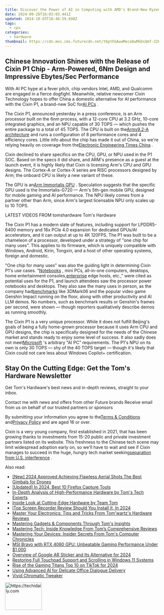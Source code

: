 ```yaml
---
title: Discover the Power of AI in Computing with AMD's Brand-New Ryzen Processors Featuring Strix Halo & Kraken Point Upgrades
date: 2024-09-26T16:03:03.441Z
updated: 2024-10-03T18:48:59.690Z
tags:
  - cpu
categories:
  - hardware
thumbnail: https://cdn.mos.cms.futurecdn.net/t6pthGAwaMeca6wMkDsQmf-320-80.jpg
---
```


## Chinese Innovation Shines with the Release of Cixin P1 Chip - Arm-Powered, 6Nm Design and Impressive Ebytes/Sec Performance

With AI PC hype at a fever pitch, chip vendors Intel, AMD, and Qualcomm are engaged in a fierce dogfight. Meanwhile, relative newcomer Cixin Technology hopes to offer China a domestic alternative for AI performance with the Cixin P1, a brand-new SoC for[AI PCs](https://www.tomshardware.com/laptops/what-is-an-ai-pc) .

 The Cixin P1, announced yesterday in a press conference, is an Arm processor built on the 6nm process, with a 12-core CPU at 3.2 GHz, 10-core integrated graphics, and an NPU capable of 30 TOPS — which pushes the entire package to a total of 45 TOPS. The CPU is built on the[Armv9.2-A architecture](https://www.arm.com/architecture/cpu/a-profile) and runs a configuration of 8 performance cores and 4 efficiency cores. Little info about the chip has made it out of China, so we're relying heavily on coverage from the[Electronic Engineering Times China](https://www.eet-china.com/news/202407318414.html) .

 Cixin declined to share specifics on the CPU, GPU, or NPU used in the P1 SOC. Based on the specs it did share, and ARM's presence as a guest at the launch event, it is highly likely that Cixin is licensing Arm's CPU and GPU designs. The Cortex-A or Cortex-X series are RISC processors designed by Arm; the onboard CPU is likely a new variant of these.

 The GPU is an[Arm Immortalis GPU](https://www.tomshardware.com/news/arm-immortalis-gpu-features-hardware-ray-tracing) . Speculation suggests that the specific GPU used is the Immortalis-G720 — Arm's 5th-gen mobile GPU, designed for mobile gaming and AI performance. The NPU likely comes from a partner other than Arm, since Arm's largest licensable NPU only scales up to 10 TOPS.

 LATEST VIDEOS FROM tomshardware Tom's Hardware

 The Cixin P1 has a modern slate of features, including support for LPDDR5-6400 memory and 16x PCIe 4.0 expansion for dedicated GPUs/AI accelerators, and it can output at up to 4K 120FPS. The P1 was built to be a chameleon of a processor, developed under a strategy of "one chip for many uses". This applies to its firmware, which is uniquely compatible with Windows, Android, Kirin, Tongxin, and a host of other operating systems, foreign and domestic.

 "One chip for many uses" was also the guiding light in determining Cixin P1's use cases. "[Notebooks](https://www.tomshardware.com/tag/notebooks) , mini PCs, all-in-one computers, desktops, home entertainment consoles,[enterprise](https://www.tomshardware.com/tag/enterprise) edge hosts, etc.," were cited as potential uses for the P1, and launch attendees saw the processor power notebooks and desktops. They also saw the many uses in person, as the company had[benchmarks](https://www.tomshardware.com/tag/benchmark) like 3DMark06 and the popular video game Genshin Impact running on the floor, along with other productivity and AI LLM demos. No numbers, such as benchmark results or Genshin's frames per second, were shown — though reporters qualitatively describe demos as running smoothly.

 The Cixin P1 is a very unique processor. While it does not fulfill Beijing's goals of being a fully home-grown processor because it uses Arm CPU and GPU designs, the chip is specifically designed for the needs of the Chinese market and stands ready to enjoy some level of success. It also sadly does not meet[Microsoft](https://www.tomshardware.com/tag/microsoft) 's arbitrary "AI PC" requirements. The P1's NPU on its own is only 30 TOPS — shy of the 40 TOPS target — though it's likely that Cixin could not care less about Windows Copilot+ certification.

## Stay On the Cutting Edge: Get the Tom's Hardware Newsletter

 Get Tom's Hardware's best news and in-depth reviews, straight to your inbox.

 Contact me with news and offers from other Future brands  Receive email from us on behalf of our trusted partners or sponsors

 By submitting your information you agree to the[Terms & Conditions](https://futureplc.com/terms-conditions/) and[Privacy Policy](https://futureplc.com/privacy-policy/) and are aged 16 or over.

 Cixin is a very young company, first established in 2021, that has been growing thanks to investments from 15-20 public and private investment partners listed on its website. This freshness to the Chinese tech scene may limit widespread adoption early on, so we'll have to wait and see if Cixin manages to succeed in the huge, hungry tech market seeking[separation from U.S. interference](https://www.tomshardware.com/tech-industry/manufacturing/china-commerce-minister-frustrated-by-us-interfering-in-international-lithography-exports-via-third-countries) .

<ins class="adsbygoogle"
     style="display:block"
     data-ad-format="autorelaxed"
     data-ad-client="ca-pub-7571918770474297"
     data-ad-slot="1223367746"></ins>

<ins class="adsbygoogle"
     style="display:block"
     data-ad-client="ca-pub-7571918770474297"
     data-ad-slot="8358498916"
     data-ad-format="auto"
     data-full-width-responsive="true"></ins>

<span class="atpl-alsoreadstyle">Also read:</span>
<div><ul>
<li><a href="https://fox-links.techidaily.com/new-2024-approved-achieving-flawless-aerial-shots-the-best-gimbals-for-drones/"><u>[New] 2024 Approved Achieving Flawless Aerial Shots The Best Gimbals for Drones</u></a></li>
<li><a href="https://on-screen-recording.techidaily.com/updated-in-2024-best-10-firefox-capture-tools/"><u>[Updated] In 2024, Best 10 Firefox Capture Tools</u></a></li>
<li><a href="https://hardware-updates.techidaily.com/in-depth-analysis-of-high-performance-hardware-by-toms-tech-experts/"><u>In-Depth Analysis of High-Performance Hardware by Tom's Tech Experts</u></a></li>
<li><a href="https://hardware-updates.techidaily.com/inside-look-at-cutting-edge-hardware-by-team-tom/"><u>Inside Look at Cutting-Edge Hardware by Team Tom</u></a></li>
<li><a href="https://screen-capture.techidaily.com/itop-screen-recorder-review-should-you-install-it-in-2024/"><u>ITop Screen Recorder Review Should You Install It, In 2024</u></a></li>
<li><a href="https://hardware-updates.techidaily.com/master-your-electronics-tips-and-tricks-from-tomwartzs-hardware-reviews/"><u>Master Your Electronics: Tips and Tricks From Tom'wartz's Hardware Reviews</u></a></li>
<li><a href="https://hardware-updates.techidaily.com/mastering-gadgets-and-components-through-toms-insights/"><u>Mastering Gadgets & Components Through Tom's Insights</u></a></li>
<li><a href="https://hardware-updates.techidaily.com/mastering-tech-inside-knowledge-from-toms-comprehensive-reviews/"><u>Mastering Tech: Inside Knowledge From Tom’s Comprehensive Reviews</u></a></li>
<li><a href="https://hardware-updates.techidaily.com/mastering-your-devices-insider-secrets-from-toms-computer-chronicles/"><u>Mastering Your Devices: Insider Secrets From Tom's Computer Chronicles</u></a></li>
<li><a href="https://hardware-updates.techidaily.com/msi-bravo-with-rtx-4060-gpu-unbeatable-gaming-performance-under-1000/"><u>MSI Bravo with RTX 4060 GPU: Unbeatable Gaming Performance Under $1,000</u></a></li>
<li><a href="https://vp-tips.techidaily.com/overview-of-google-ar-sticker-and-its-alternative-for-2024/"><u>Overview of Google AR Sticker and Its Alternative for 2024</u></a></li>
<li><a href="https://win-howtos.techidaily.com/restoring-full-touchpad-support-and-scrolling-in-windows-11-systems/"><u>Restoring Full Touchpad Support and Scrolling in Windows 11 Systems</u></a></li>
<li><a href="https://tiktok-clips.techidaily.com/rise-of-the-gaming-titans-top-10-on-tiktok-for-2024/"><u>Rise of the Gaming Titans Top 10 on TikTok for 2024</u></a></li>
<li><a href="https://tech-hub.techidaily.com/using-advanced-ai-for-delicate-office-dialogue-delivery/"><u>Using Advanced AI for Delicate Office Dialogue Delivery</u></a></li>
<li><a href="https://extra-lessons.techidaily.com/vivid-chromatic-tweaker/"><u>Vivid Chromatic Tweaker</u></a></li>
</ul></div>

<!-- affiliate ads begin -->
<a href="https://aligracehair.sjv.io/c/5597632/2135407/19272" target="_top" id="2135407">
  <img src="//a.impactradius-go.com/display-ad/19272-2135407" border="0" alt="https://techidaily.com" width="120" height="90"/>
</a>
<img height="0" width="0" src="https://aligracehair.sjv.io/i/5597632/2135407/19272" style="position:absolute;visibility:hidden;" border="0" />
<!-- affiliate ads end -->

